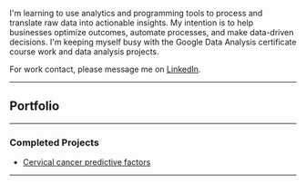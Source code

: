 I'm learning to use analytics and programming tools to process and translate raw data into actionable insights. My intention is to help businesses optimize outcomes, automate processes, and make data-driven decisions. I'm keeping myself busy with the Google Data Analysis certificate course work and data analysis projects.

For work contact, please message me on [LinkedIn](https://www.linkedin.com/in/maiqha/). 

---

## Portfolio

---

### Completed Projects

- [Cervical cancer predictive factors](http://maiqha.github.io/cervical-cancer-factors-with-R/)

---
